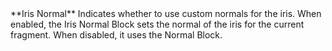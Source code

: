 <tr>
<td>**Iris Normal**</td>
<td>Indicates whether to use custom normals for the iris. When enabled, the Iris Normal Block sets the normal of the iris for the current fragment. When disabled, it uses the Normal Block.</td>
</tr>
